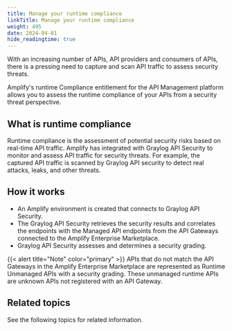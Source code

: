 ```yaml
---
title: Manage your runtime compliance
linkTitle: Manage your runtime compliance
weight: 495
date: 2024-04-01
hide_readingtime: true
---
```


With an increasing number of APIs, API providers and consumers of APIs, there is a pressing need to capture and scan API traffic to assess security threats.

Amplify's runtime Compliance entitlement for the API Management platform allows you to assess the runtime compliance of your APIs from a security threat perspective.

## What is runtime compliance

Runtime compliance is the assessment of potential security risks based on real-time API traffic. Amplify has integrated with Graylog API Security to monitor and assess API traffic for security threats. For example, the captured API traffic is scanned by Graylog API security to detect real attacks, leaks, and other threats.

## How it works

* An Amplify environment is created that connects to Graylog API Security. 
* The Graylog API Security retrieves the security results and correlates the endpoints with the Managed API endpoints from the API Gateways connected to the Amplify Enterprise Marketplace. 
* Graylog API Security assesses and determines a security grading.  

{{< alert title="Note" color="primary" >}} APIs that do not match the API Gateways in the Amplify Enterprise Marketplace are represented as Runtime Unmanaged APIs with a security grading. These unmanaged runtime APIs are unknown APIs not registered with an API Gateway.

## Related topics

See the following topics for related information.
